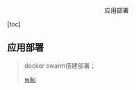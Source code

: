 <center>应用部署</center>



[toc]







## 应用部署

> docker swarm搭建部署：
>
> [wiki](https://hyperf.wiki/3.1/#/zh-cn/tutorial/docker-swarm)